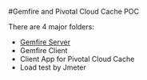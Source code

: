 #Gemfire and Pivotal Cloud Cache POC

There are 4 major folders:
* [Gemfire Server](gemfire-server/README.md)
* Gemfire Client
* Client App for Pivotal Cloud Cache
* Load test by Jmeter

